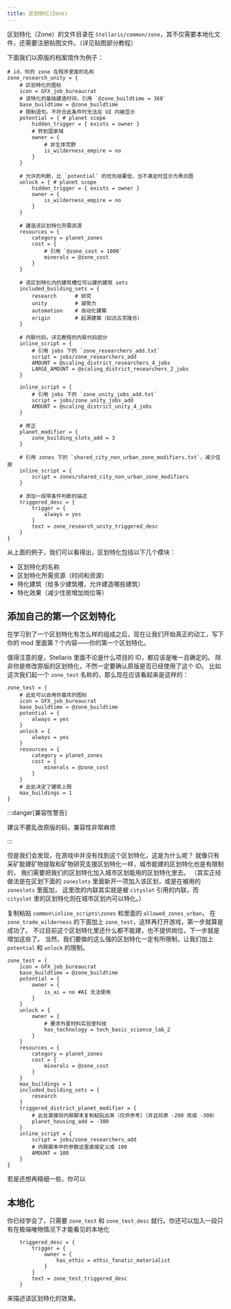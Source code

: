 ```yaml
---
title: 区划特化(Zone)
---
```


区划特化（Zone）的文件目录在 `Stellaris/common/zone`，其不仅需要本地化文件，还需要注册贴图文件。（详见贴图部分教程）

下面我们以原版的档案馆作为例子：

```pdx
# id，你的 zone 在程序里面的名称
zone_research_unity = {
    # 区划特化的图标
    icon = GFX_job_bureaucrat
    # 该特化的基础建造时间，引用 `@zone_buildtime = 360`
    base_buildtime = @zone_buildtime
    # 限制语句。不符合此条件时无法在 UI 内被显示
    potential = { # planet scope
        hidden_trigger = { exists = owner }
        # 转到国家域
        owner = {
            # 非生体荒野
            is_wilderness_empire = no
        }
    }

    # 允许的判断，比 `potential` 的优先级要低，当不满足时显示为黑白图
    unlock = { # planet scope
        hidden_trigger = { exists = owner }
        owner = {
            is_wilderness_empire = no
        }
    }

    # 建造该区划特化所需资源
    resources = {
        category = planet_zones
        cost = {
            # 引用 `@zone_cost = 1000`
            minerals = @zone_cost
        }
    }

    # 该区划特化内的建筑槽位可以建的建筑 sets
    included_building_sets = {
        research      # 研究
        unity         # 凝聚力
        automation    # 自动化建築
        origin        # 起源建築（如远古克隆仓）
    }

    # 内联代码，详见教程的内联代码部分
    inline_script = {
        # 引用 jobs 下的 `zone_researchers_add.txt`
        script = jobs/zone_researchers_add
        AMOUNT = @scaling_district_researchers_4_jobs
        LARGE_AMOUNT = @scaling_district_researchers_2_jobs
    }

    inline_script = {
        # 引用 jobs 下的 `zone_unity_jobs_add.txt`
        script = jobs/zone_unity_jobs_add
        AMOUNT = @scaling_district_unity_4_jobs
    }

    # 修正
    planet_modifier = {
        zone_building_slots_add = 3
    }

    # 引用 zones 下的 `shared_city_non_urban_zone_modifiers.txt`，减少住房
    inline_script = {
        script = zones/shared_city_non_urban_zone_modifiers
    }

    # 添加一段带条件判断的描述
    triggered_desc = {
        trigger = {
            always = yes
        }
        text = zone_research_unity_triggered_desc
    }
}
```

从上面的例子，我们可以看得出，区划特化包括以下几个模块：

- 区划特化的名称
- 区划特化所需资源（时间和资源）
- 特化建筑（给多少建筑槽，允许建造哪些建筑）
- 特化效果（减少住房增加岗位等）

## 添加自己的第一个区划特化

在学习到了一个区划特化有怎么样的组成之后，现在让我们开始真正的动工，写下你的 mod 里面第？个内容——你的第一个区划特化。

值得注意的是，Stellaris 里面不论是什么项目的 ID，都应该是唯一且确定的。
除非你是修改原版的区划特化，不然一定要确认原版是否已经使用了这个 ID。
比如这次我们起一个 `zone_test` 名称的，那么现在应该看起来是这样的：

```pdx
zone_test = {
    # 此处可以自用你喜欢的图标
    icon = GFX_job_bureaucrat
    base_buildtime = @zone_buildtime
    potential = {
        always = yes
    }
    unlock = {
        always = yes
    }
    resources = {
        category = planet_zones
        cost = {
            minerals = @zone_cost
        }
    }
    # 此处决定了建筑上限
    max_buildings = 1
}
```


:::danger[兼容性警告]

建议不要乱改原版的码，兼容性非常麻烦

:::

但是我们会发现，在游戏中并没有找到这个区划特化，这是为什么呢？
就像只有采矿能建矿物提取和矿物研究支援区划特化一样，城市能建的区划特化也是有限制的，
我们需要把我们的区划特化加入城市区划能用的区划特化里去。
（其实正经做法是在区划下面的 `zoneslots` 里面新开一项加入该区划，或是在被用的 `zoneslots` 里面加，
这里改的内联其实就是被 `cityslot` 引用的内联，而 `cityslot` 里的区划特化则在城市区划内可以特化。）

复制粘贴 `common\inline_scripts\zones` 和里面的 `allowed_zones_urban`，
在 `zone_trade_wilderness` 的下面加上 `zone_test`，这样再打开游戏，第一步就算是成功了。
不过目前这个区划特化里还什么都不能建，也不提供岗位，下一步就是增加这些了。
当然，我们要做的这么强的区划特化一定有所限制，让我们加上 `potential` 和 `unlock` 的限制。

```pdx
zone_test = {
    icon = GFX_job_bureaucrat
    base_buildtime = @zone_buildtime
    potential = {
        owner = {
            is_ai = no #AI 无法使用
        }
    }
    unlock = {
        owner = {
            # 要求外星材料实验室科技
            has_technology = tech_basic_science_lab_2
        }
    }
    resources = {
        category = planet_zones
        cost = {
            minerals = @zone_cost
        }
    }
    max_buildings = 1
    included_building_sets = {
        research
    }
    triggered_district_planet_modifier = {
        # 此处直接将内联脚本复制粘贴出来（仅供参考）（并且将原 -200 改成 -300）
        planet_housing_add = -300
    }
    inline_script = {
        script = jobs/zone_researchers_add
        # 内联脚本中的参数这里直接定义成 100
        AMOUNT = 100
    }
}
```

若是还想再精细一些，你可以

## 本地化

你已经学会了，只需要 `zone_test` 和 `zone_test_desc` 就行。你还可以加入一段只有在极端唯物情况下才能看见的本地化

```pdx
    triggered_desc = {
        trigger = {
            owner = {
                has_ethic = ethic_fanatic_materialist
            }
        }
        text = zone_test_triggered_desc
    }
```

来描述该区划特化的效果。
